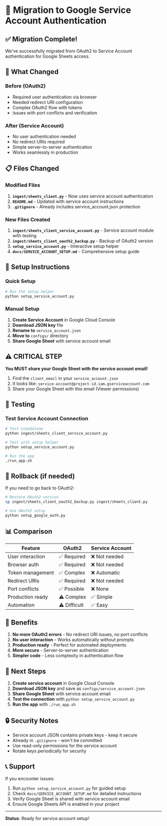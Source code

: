 # 🔄 Migration to Google Service Account Authentication

## ✅ Migration Complete!

We've successfully migrated from OAuth2 to Service Account authentication for Google Sheets access.

## 🎯 What Changed

### Before (OAuth2)
- Required user authentication via browser
- Needed redirect URI configuration  
- Complex OAuth2 flow with tokens
- Issues with port conflicts and verification

### After (Service Account)
- No user authentication needed
- No redirect URIs required
- Simple server-to-server authentication
- Works seamlessly in production

## 📋 Files Changed

### Modified Files
1. **`ingest/sheets_client.py`** - Now uses service account authentication
2. **`README.md`** - Updated with service account instructions
3. **`.gitignore`** - Already includes service_account.json protection

### New Files Created
1. **`ingest/sheets_client_service_account.py`** - Service account module with testing
2. **`ingest/sheets_client_oauth2_backup.py`** - Backup of OAuth2 version
3. **`setup_service_account.py`** - Interactive setup helper
4. **`docs/SERVICE_ACCOUNT_SETUP.md`** - Comprehensive setup guide

## 🔧 Setup Instructions

### Quick Setup
```bash
# Run the setup helper
python setup_service_account.py
```

### Manual Setup
1. **Create Service Account** in Google Cloud Console
2. **Download JSON key** file
3. **Rename to** `service_account.json`
4. **Move to** `configs/` directory
5. **Share Google Sheet** with service account email

## ⚠️ CRITICAL STEP

**You MUST share your Google Sheet with the service account email!**

1. Find the `client_email` in your `service_account.json`
2. It looks like: `service-account@project-id.iam.gserviceaccount.com`
3. Share your Google Sheet with this email (Viewer permissions)

## 🧪 Testing

### Test Service Account Connection
```bash
# Test standalone
python ingest/sheets_client_service_account.py

# Test with setup helper
python setup_service_account.py

# Run the app
./run_app.sh
```

## 🔄 Rollback (if needed)

If you need to go back to OAuth2:
```bash
# Restore OAuth2 version
cp ingest/sheets_client_oauth2_backup.py ingest/sheets_client.py

# Use OAuth2 setup
python setup_google_auth.py
```

## 📊 Comparison

| Feature | OAuth2 | Service Account |
|---------|--------|-----------------|
| User interaction | ✅ Required | ❌ Not needed |
| Browser auth | ✅ Required | ❌ Not needed |
| Token management | ✅ Complex | ❌ Automatic |
| Redirect URIs | ✅ Required | ❌ Not needed |
| Port conflicts | ✅ Possible | ❌ None |
| Production ready | ⚠️ Complex | ✅ Simple |
| Automation | ⚠️ Difficult | ✅ Easy |

## 🎯 Benefits

1. **No more OAuth2 errors** - No redirect URI issues, no port conflicts
2. **No user interaction** - Works automatically without prompts
3. **Production ready** - Perfect for automated deployments
4. **More secure** - Server-to-server authentication
5. **Simpler code** - Less complexity in authentication flow

## 📝 Next Steps

1. **Create service account** in Google Cloud Console
2. **Download JSON key** and save as `configs/service_account.json`
3. **Share Google Sheet** with service account email
4. **Test the connection** with `python setup_service_account.py`
5. **Run the app** with `./run_app.sh`

## 🔒 Security Notes

- Service account JSON contains private keys - keep it secure
- Already in `.gitignore` - won't be committed
- Use read-only permissions for the service account
- Rotate keys periodically for security

## 📞 Support

If you encounter issues:
1. Run `python setup_service_account.py` for guided setup
2. Check `docs/SERVICE_ACCOUNT_SETUP.md` for detailed instructions
3. Verify Google Sheet is shared with service account email
4. Ensure Google Sheets API is enabled in your project

---

**Status**: Ready for service account setup!

